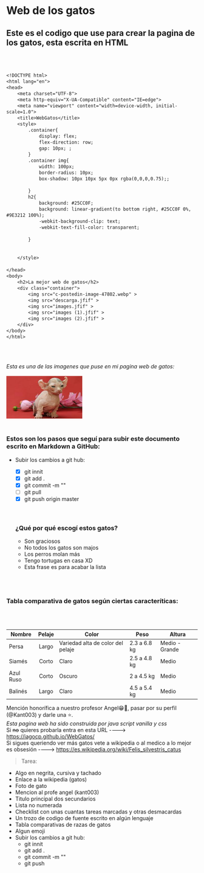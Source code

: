 # **Web de los gatos**
## Este es el codigo que use para crear la pagina de los gatos, esta escrita en HTML
<br>
<br>

``````
<!DOCTYPE html>
<html lang="en">
<head>
    <meta charset="UTF-8">
    <meta http-equiv="X-UA-Compatible" content="IE=edge">
    <meta name="viewport" content="width=device-width, initial-scale=1.0">
    <title>WebGatos</title>
    <style>
        .container{
            display: flex;
            flex-direction: row;
            gap: 10px; ;
        }
        .container img{
            width: 100px;
            border-radius: 10px;
            box-shadow: 10px 10px 5px 0px rgba(0,0,0,0.75);;

        }
        h2{
            background: #25CC0F;
            background: linear-gradient(to bottom right, #25CC0F 0%, #9E3212 100%);
            -webkit-background-clip: text;
            -webkit-text-fill-color: transparent;

        }


    </style>

</head>
<body>
    <h2>La mejor web de gatos</h2>
    <div class="container">
        <img src="c-postedin-image-47802.webp" >
        <img src="descarga.jfif" >
        <img src="images.jfif" >
        <img src="images (1).jfif" >
        <img src="images (2).jfif" >
    </div>
</body>
</html>
``````
<br>
<br>

*Esta es una de las imagenes que puse en mi pagina web de gatos:*
<br>
<br>
<img src=images.jfif alt="logo react" width="200">
<br>
<br>

### **Estos son los pasos que seguí para subir este documento escrito en Markdown a GitHub:**
- Subir los cambios a git hub:
  - [x] git innit
  - [X] git add .
  - [X] git commit -m ""
  - [ ] git pull
  - [X] git push origin master
  
  <br>
  <br>
  
  ### ¿Qué por qué escogí estos gatos?

  - Son graciosos
  - No todos los gatos son majos
  - Los perros molan más
  - Tengo tortugas en casa XD
  - Esta frase es para acabar la lista
  
<br>
<br>

### Tabla comparativa de gatos según ciertas caracteríticas:
<br>
<br>

|Nombre | Pelaje |Color | Peso| Altura|
|  ---  |:-----: | ---- |-----| ----- |
|Persa  |    Largo    |  Variedad alta de color del pelaje   |  2.3 a 6.8 kg   |   Medio - Grande   |
|Siamés |     Corto   |  Claro  | 2.5 a 4.8 kg   |  Medio     |
|Azul Ruso  |  Corto |  Oscuro  | 2 a 4.5 kg    |    Medio   |
|Balinés|    Largo   | Claro   |  4.5  a 5.4 kg     | Medio     |





Mención honorífica a nuestro profesor Angel😁🖖, pasar por su perfil (@Kant003) y darle una ⭐.
<br>
_Esta pagina web ha sido construida por java script vanilla y css_
<br>
 Si ~~no~~ quieres probarla entra en esta URL ----> https://iagocp.github.io/WebGatos/
<br>
Si sigues queriendo ver más gatos vete a wikipedia o al medico a lo mejor es obsesión ---->  https://es.wikipedia.org/wiki/Felis_silvestris_catus


> Tarea:

- Algo en negrita, cursiva y tachado 
- Enlace a la wikipedia (gatos)
-  Foto de gato
-  Mencion al profe angel (kant003)
-  Titulo principal dos secundarios
-  Lista no numerada
- Checklist con unas cuantas tareas marcadas y otras desmacardas
- Un trozo de codigo de fuente escrito en algún lenguaje
- Tabla comparativas de razas de gatos
- Algun emoji
- Subir los cambios a git hub:
  -  git innit
  -  git add .
  -  git commit -m ""
  -  git push


